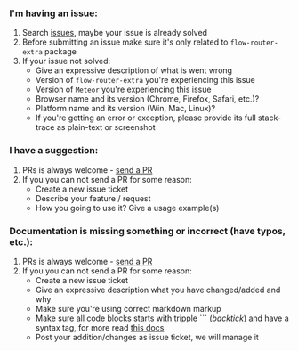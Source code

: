 ### I'm having an issue:
 1. Search [issues](https://github.com/VeliovGroup/flow-router/issues?utf8=✓&q=is%3Aissue), maybe your issue is already solved
 2. Before submitting an issue make sure it's only related to `flow-router-extra` package
 3. If your issue not solved:
     - Give an expressive description of what is went wrong
     - Version of `flow-router-extra` you're experiencing this issue
     - Version of `Meteor` you're experiencing this issue
     - Browser name and its version (Chrome, Firefox, Safari, etc.)?
     - Platform name and its version (Win, Mac, Linux)?
     - If you're getting an error or exception, please provide its full stack-trace as plain-text or screenshot

### I have a suggestion:
 1. PRs is always welcome - [send a PR](https://github.com/VeliovGroup/flow-router/pulls)
 2. If you you can not send a PR for some reason:
     - Create a new issue ticket
     - Describe your feature / request
     - How you going to use it? Give a usage example(s)

### Documentation is missing something or incorrect (have typos, etc.):
 1. PRs is always welcome - [send a PR](https://github.com/VeliovGroup/flow-router/pulls)
 2. If you you can not send a PR for some reason:
     - Create a new issue ticket
     - Give an expressive description what you have changed/added and why
     - Make sure you're using correct markdown markup
     - Make sure all code blocks starts with tripple ``` (*backtick*) and have a syntax tag, for more read [this docs](https://help.github.com/articles/creating-and-highlighting-code-blocks/#syntax-highlighting)
     - Post your addition/changes as issue ticket, we will manage it